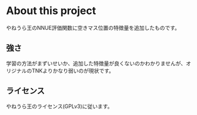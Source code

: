 # About this project

やねうら王のNNUE評価関数に空きマス位置の特徴量を追加したものです。

## 強さ

学習の方法がまずいせいか、追加した特徴量が良くないのかわかりませんが、オリジナルのTNKよりかなり弱いのが現状です。


## ライセンス

やねうら王のライセンス(GPLv3)に従います。

